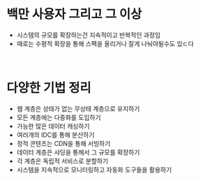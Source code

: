 # 백만 사용자 그리고 그 이상

- 시스템의 규모를 확장하는건 지속적이고 반복적인 과정임
- 때로는 수평적 확장을 통해 스펙을 올리거나 잘게 나눠야될수도 있ㄷ다

<br>

# 다양한 기법 정리

- 웹 계층은 상태가 없는 무상태 계층으로 유지하기
- 모든 계층에는 다중화를 도입하기
- 가능한 많은 데이터 캐싱하기
- 여러개의 IDC를 통해 분산하기
- 정적 콘텐츠는 CDN을 통해 서빙하기
- 데이터 계층은 샤딩을 통해서 그 규모를 확장하기
- 각 계층은 독립적 서비스로 분할하기
- 시스템을 지속적으로 모니터링하고 자동화 도구들을 활용하기

